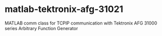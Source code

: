# matlab-tektronix-afg-31021
MATLAB comm class for TCPIP communication with Tektronix AFG 31000 series Arbitrary Function Generator
